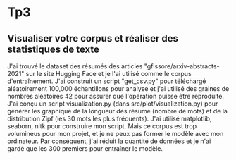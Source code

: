 # Tp3
## Visualiser votre corpus et réaliser des statistiques de texte
J'ai trouvé le dataset des résumés des articles "gfissore/arxiv-abstracts-2021" sur le site Hugging Face et je l'ai utilisé comme le corpus d'entraînement. J'ai construit un script "get_csv.py" pour téléchargé aléatoirement 100,000 échantillons pour analyse et j'ai utilisé des graines de nombres aléatoires 42 pour assurer que l'opération puisse être reproduite.
J'ai conçu un script visualization.py (dans src/plot/visualization.py) pour générer les graphique de la longueur des résumé (nombre de mots) et de la distribution Zipf (les 30 mots les plus fréquents).
J'ai utilisé matplotlib, seaborn, nltk pour construire mon script.
Mais ce corpus est trop volumineus pour mon projet, et je ne peux pas former le modèle avec mon ordinateur. Par conséquent, j'ai réduit la quantité de données et je n'ai gardé que les 300 premiers pour entraîner le modèle.